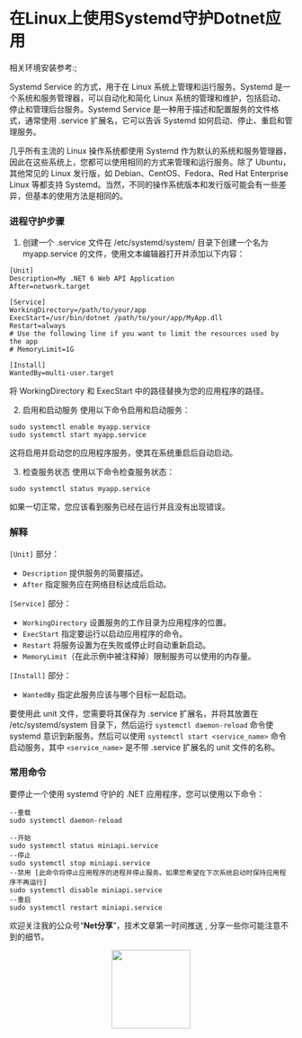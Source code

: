 
# 在Linux上使用Systemd守护Dotnet应用

相关环境安装参考:[](./docs/command/dotnet.md#在Liunx上安装); 

Systemd Service 的方式，用于在 Linux 系统上管理和运行服务。Systemd 是一个系统和服务管理器，可以自动化和简化 Linux 系统的管理和维护，包括启动、停止和管理后台服务。Systemd Service 是一种用于描述和配置服务的文件格式，通常使用 .service 扩展名，它可以告诉 Systemd 如何启动、停止、重启和管理服务。

几乎所有主流的 Linux 操作系统都使用 Systemd 作为默认的系统和服务管理器，因此在这些系统上，您都可以使用相同的方式来管理和运行服务。除了 Ubuntu，其他常见的 Linux 发行版，如 Debian、CentOS、Fedora、Red Hat Enterprise Linux 等都支持 Systemd。当然，不同的操作系统版本和发行版可能会有一些差异，但基本的使用方法是相同的。

### 进程守护步骤

1. 创建一个 .service 文件在 /etc/systemd/system/ 目录下创建一个名为 myapp.service 的文件，使用文本编辑器打开并添加以下内容：

```
[Unit]
Description=My .NET 6 Web API Application
After=network.target

[Service]
WorkingDirectory=/path/to/your/app
ExecStart=/usr/bin/dotnet /path/to/your/app/MyApp.dll
Restart=always
# Use the following line if you want to limit the resources used by the app
# MemoryLimit=1G

[Install]
WantedBy=multi-user.target
```

将 WorkingDirectory 和 ExecStart 中的路径替换为您的应用程序的路径。

2. 启用和启动服务    使用以下命令启用和启动服务：

```
sudo systemctl enable myapp.service
sudo systemctl start myapp.service
```

这将启用并启动您的应用程序服务，使其在系统重启后自动启动。

3. 检查服务状态    使用以下命令检查服务状态：

```
sudo systemctl status myapp.service
```

如果一切正常，您应该看到服务已经在运行并且没有出现错误。

### 解释

`[Unit]` 部分：
- `Description` 提供服务的简要描述。
- `After` 指定服务应在网络目标达成后启动。

`[Service]` 部分：
- `WorkingDirectory` 设置服务的工作目录为应用程序的位置。
- `ExecStart` 指定要运行以启动应用程序的命令。
- `Restart` 将服务设置为在失败或停止时自动重新启动。
- `MemoryLimit`（在此示例中被注释掉）限制服务可以使用的内存量。

`[Install]` 部分：
- `WantedBy` 指定此服务应该与哪个目标一起启动。

要使用此 unit 文件，您需要将其保存为 .service 扩展名，并将其放置在 /etc/systemd/system 目录下，然后运行 `systemctl daemon-reload` 命令使 systemd 意识到新服务。然后可以使用 `systemctl start <service_name>` 命令启动服务，其中 `<service_name>` 是不带 .service 扩展名的 unit 文件的名称。

### 常用命令



要停止一个使用 systemd 守护的 .NET 应用程序，您可以使用以下命令：

```
--重载
sudo systemctl daemon-reload

--开始
sudo systemctl status miniapi.service
--停止
sudo systemctl stop miniapi.service
--禁用 [此命令将停止应用程序的进程并停止服务。如果您希望在下次系统启动时保持应用程序不再运行]
sudo systemctl disable miniapi.service
--重启 
sudo systemctl restart miniapi.service
```

欢迎关注我的公众号“**Net分享**”，技术文章第一时间推送 , 分享一些你可能注意不到的细节。
 
<center>
    <img src="https://img2022.cnblogs.com/blog/1920368/202210/1920368-20221018151428175-1348767064.jpg" style="width: 140px;">
</center>

